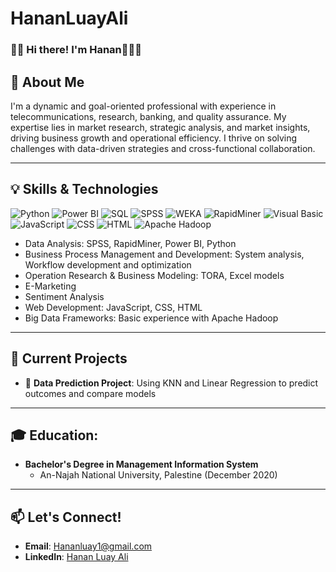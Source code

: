 # HananLuayAli
### 👋🏻 Hi there! I'm Hanan👩🏻‍💻


## 🚀 About Me
I'm a dynamic and goal-oriented professional with experience in telecommunications, research, banking, and quality assurance. My expertise lies in market research, strategic analysis, and market insights, driving business growth and operational efficiency. I thrive on solving challenges with data-driven strategies and cross-functional collaboration.

---

## 💡 Skills & Technologies

![Python](https://img.shields.io/badge/-Python-3776AB?style=flat&logo=python&logoColor=white)
![Power BI](https://img.shields.io/badge/-Power%20BI-F2C811?style=flat&logo=power-bi&logoColor=black)
![SQL](https://img.shields.io/badge/-SQL-4479A1?style=flat&logo=MySQL&logoColor=white)
![SPSS](https://img.shields.io/badge/-SPSS-000000?style=flat&logoColor=white)
![WEKA](https://img.shields.io/badge/-WEKA-4E9A06?style=flat&logoColor=white)
![RapidMiner](https://img.shields.io/badge/-RapidMiner-FF8C00?style=flat&logoColor=white)
![Visual Basic](https://img.shields.io/badge/-Visual%20Basic-5C2D91?style=flat&logo=visualstudio&logoColor=white)
![JavaScript](https://img.shields.io/badge/-JavaScript-F7DF1E?style=flat&logo=javascript&logoColor=black)
![CSS](https://img.shields.io/badge/-CSS-1572B6?style=flat&logo=css3&logoColor=white)
![HTML](https://img.shields.io/badge/-HTML-E34F26?style=flat&logo=html5&logoColor=white)
![Apache Hadoop](https://img.shields.io/badge/-Apache%20Hadoop-66CCFF?style=flat&logo=apachehadoop&logoColor=black)

- Data Analysis: SPSS, RapidMiner, Power BI, Python
- Business Process Management and Development: System analysis, Workflow development and optimization
- Operation Research & Business Modeling: TORA, Excel models
- E-Marketing
- Sentiment Analysis
- Web Development: JavaScript, CSS, HTML
- Big Data Frameworks: Basic experience with Apache Hadoop
---

## 🌟 Current Projects

- 🔭 **Data Prediction Project**: Using KNN and Linear Regression to predict outcomes and compare models

---

## 🎓 Education:

- **Bachelor's Degree in Management Information System**
  - An-Najah National University, Palestine (December 2020)
---

## 📫 Let's Connect!

- **Email**: [Hananluay1@gmail.com](mailto:Hananluay1@gmail.com)
- **LinkedIn**: [Hanan Luay Ali](https://www.linkedin.com/in/hanan-luay-ali/)
